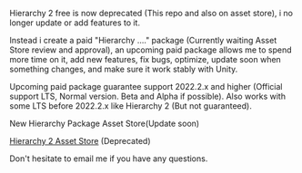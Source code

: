 Hierarchy 2 free is now deprecated (This repo and also on asset store), i no longer update or add features to it.

Instead i create a paid "Hierarchy ...." package (Currently waiting Asset Store review and approval), an upcoming paid package allows me to spend more time on it, add new features, fix bugs, optimize, update soon when something changes, and make sure it work stably with Unity.

Upcoming paid package guarantee support 2022.2.x and higher (Official support LTS, Normal version. Beta and Alpha if possible).
Also works with some LTS before 2022.2.x like Hierarchy 2 (But not guaranteed).

New Hierarchy Package Asset Store(Update soon)

[Hierarchy 2 Asset Store](https://assetstore.unity.com/packages/tools/utilities/hierarchy-2-166483) (Deprecated)

Don't hesitate to email me if you have any questions.
